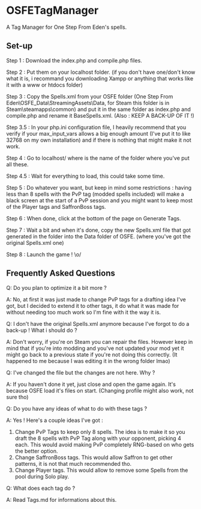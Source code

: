 # OSFETagManager
A Tag Manager for One Step From Eden's spells.


## Set-up
Step 1 : Download the index.php and compile.php files.

Step 2 : Put them on your localhost folder. (if you don't have one/don't know what it is, i recommand you downloading Xampp or anything that works like it with a www or htdocs folder)

Step 3 : Copy the Spells.xml from your OSFE folder (One Step From Eden\OSFE_Data\StreamingAssets\Data, for Steam this folder is in Steam\steamapps\common) and put it in the same folder as index.php and compile.php and rename it BaseSpells.xml. (Also : KEEP A BACK-UP OF IT !)

Step 3.5 : In your php.ini configuration file, I heavily recommend that you verify if your max_input_vars allows a big enough amount (I've put it to like 32768 on my own installation) and if there is nothing that might make it not work.

Step 4 : Go to localhost/<foldername> where <foldername> is the name of the folder where you've put all these.

Step 4.5 : Wait for everything to load, this could take some time.

Step 5 : Do whatever you want, but keep in mind some restrictions : having less than 8 spells with the PvP tag (modded spells included) will make a black screen at the start of a PvP session and you might want to keep most of the Player tags and SaffronBoss tags.

Step 6 : When done, click at the bottom of the page on Generate Tags.

Step 7 : Wait a bit and when it's done, copy the new Spells.xml file that got generated in the folder into the Data folder of OSFE. (where you've got the original Spells.xml one)

Step 8 : Launch the game ! \o/

## Frequently Asked Questions

Q: Do you plan to optimize it a bit more ?

A: No, at first it was just made to change PvP tags for a drafting idea I've got, but I decided to extend it to other tags, it do what it was made for without needing too much work so I'm fine with it the way it is.


Q: I don't have the original Spells.xml anymore because I've forgot to do a back-up ! What i should do ?

A: Don't worry, if you're on Steam you can repair the files. However keep in mind that if you're into modding and you've not updated your mod yet it might go back to a previous state if you're not doing this correctly. (It happened to me because I was editing it in the wrong folder lmao)


Q: I've changed the file but the changes are not here. Why ?

A: If you haven't done it yet, just close and open the game again. It's because OSFE load it's files on start. (Changing profile might also work, not sure tho)


Q: Do you have any ideas of what to do with these tags ?

A: Yes ! Here's a couple ideas I've got :
  1. Change PvP Tags to keep only 8 spells. The idea is to make it so you draft the 8 spells with PvP Tag along with your opponent, picking 4 each. This would avoid making PvP completely RNG-based on who gets the better option.
  2. Change SaffronBoss tags. This would allow Saffron to get other patterns, it is not that much recommended tho.
  3. Change Player tags. This would allow to remove some Spells from the pool during Solo play.


Q: What does each tag do ?

A: Read Tags.md for informations about this.
